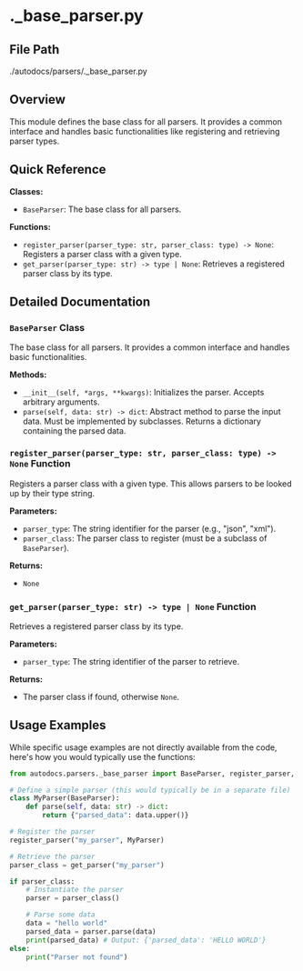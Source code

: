 # ._base_parser.py

## File Path

./autodocs/parsers/._base_parser.py

## Overview

This module defines the base class for all parsers. It provides a common interface and handles basic functionalities like registering and retrieving parser types.

## Quick Reference

**Classes:**

*   `BaseParser`: The base class for all parsers.

**Functions:**

*   `register_parser(parser_type: str, parser_class: type) -> None`: Registers a parser class with a given type.
*   `get_parser(parser_type: str) -> type | None`: Retrieves a registered parser class by its type.

## Detailed Documentation

### `BaseParser` Class

The base class for all parsers. It provides a common interface and handles basic functionalities.

**Methods:**

*   `__init__(self, *args, **kwargs)`: Initializes the parser.  Accepts arbitrary arguments.
*   `parse(self, data: str) -> dict`: Abstract method to parse the input data.  Must be implemented by subclasses.  Returns a dictionary containing the parsed data.

### `register_parser(parser_type: str, parser_class: type) -> None` Function

Registers a parser class with a given type. This allows parsers to be looked up by their type string.

**Parameters:**

*   `parser_type`: The string identifier for the parser (e.g., "json", "xml").
*   `parser_class`: The parser class to register (must be a subclass of `BaseParser`).

**Returns:**

*   `None`

### `get_parser(parser_type: str) -> type | None` Function

Retrieves a registered parser class by its type.

**Parameters:**

*   `parser_type`: The string identifier of the parser to retrieve.

**Returns:**

*   The parser class if found, otherwise `None`.

## Usage Examples

While specific usage examples are not directly available from the code, here's how you would typically use the functions:

```python
from autodocs.parsers._base_parser import BaseParser, register_parser, get_parser

# Define a simple parser (this would typically be in a separate file)
class MyParser(BaseParser):
    def parse(self, data: str) -> dict:
        return {"parsed_data": data.upper()}

# Register the parser
register_parser("my_parser", MyParser)

# Retrieve the parser
parser_class = get_parser("my_parser")

if parser_class:
    # Instantiate the parser
    parser = parser_class()

    # Parse some data
    data = "hello world"
    parsed_data = parser.parse(data)
    print(parsed_data) # Output: {'parsed_data': 'HELLO WORLD'}
else:
    print("Parser not found")
```
